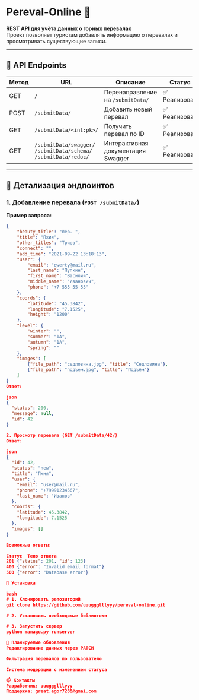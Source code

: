 # Pereval-Online 🌄

**REST API для учёта данных о горных перевалах**  
Проект позволяет туристам добавлять информацию о перевалах и просматривать существующие записи.

---

## 🔹 **API Endpoints**

| Метод | URL                                                                          | Описание                           | Статус       |
|-------|------------------------------------------------------------------------------|------------------------------------|--------------|
| GET   | `/`                                                                          | Перенаправление на `/submitData/`  | ✅ Реализован |
| POST  | `/submitData/`                                                               | Добавить новый перевал             | ✅ Реализован |
| GET   | `/submitData/<int:pk>/`                                                      | Получить перевал по ID             | ✅ Реализован |
| GET   | `/submitData/swagger/`<br/> `/submitData/schema/` <br/> `/submitData/redoc/` | Интерактивная документация Swagger | ✅ Реализован |

---

## 🔹 **Детализация эндпоинтов**

### 1. Добавление перевала (`POST /submitData/`)
**Пример запроса:**
```json
{
    "beauty_title": "пер. ",
    "title": "Пхия",
    "other_titles": "Триев",
    "connect": "",
    "add_time": "2021-09-22 13:18:13",
    "user": {
        "email": "qwerty@mail.ru",
        "last_name": "Пупкин",
        "first_name": "Василий",
        "middle_name": "Иванович",
        "phone": "+7 555 55 55"
    },
    "coords": {
        "latitude": "45.3842",
        "longitude": "7.1525",
        "height": "1200"
    },
    "level": {
        "winter": "",
        "summer": "1А",
        "autumn": "1А",
        "spring": ""
    },
    "images": [
        {"file_path": "седловина.jpg", "title": "Седловина"},
        {"file_path": "подъем.jpg", "title": "Подъём"}
    ]
}
Ответ:

json
{
  "status": 200,
  "message": null,
  "id": 42
}

2. Просмотр перевала (GET /submitData/42/)
Ответ:

json
{
  "id": 42,
  "status": "new",
  "title": "Пхия",
  "user": {
    "email": "user@mail.ru",
    "phone": "+79991234567",
    "last_name": "Иванов"
  },
  "coords": {
    "latitude": 45.3842,
    "longitude": 7.1525
  },
  "images": []
}

Возможные ответы:

Статус	Тело ответа
201	{"status": 201, "id": 123}
400	{"error": "Invalid email format"}
500	{"error": "Database error"}

🔹 Установка

bash
# 1. Клонировать репозиторий
git clone https://github.com/uuuggglllyyy/pereval-online.git

# 2. Установить необходимые библиотеки

# 3. Запустить сервер
python manage.py runserver

🔹 Планируемые обновления
Редактирование данных через PATCH

Фильтрация перевалов по пользователю

Система модерации с изменением статуса

📫 Контакты
Разработчик: uuuggglllyyy
Поддержка: great.egor7288@gmai.com
